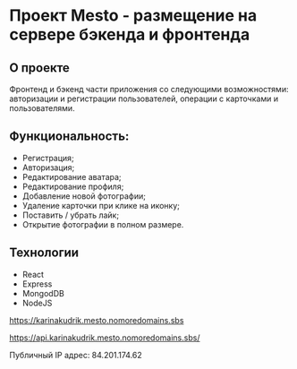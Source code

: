 # Проект Mesto - размещение на сервере бэкенда и фронтенда
## О проекте
Фронтенд и бэкенд части приложения со следующими возможностями: авторизации и регистрации пользователей, операции с карточками и пользователями.
## Функциональность:
* Регистрация;
* Авторизация;
* Редактирование аватара;
* Редактирование профиля;
* Добавление новой фотографии;
* Удаление карточки при клике на иконку;
* Поставить / убрать лайк;
* Открытие фотографии в полном размере.
## Технологии
* React
* Express
* MongodDB
* NodeJS

https://karinakudrik.mesto.nomoredomains.sbs

https://api.karinakudrik.mesto.nomoredomains.sbs/

Публичный IP адрес: 84.201.174.62

